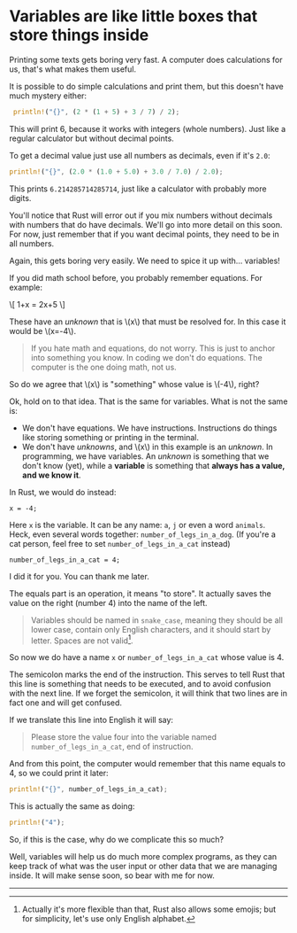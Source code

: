 # Variables are like little boxes that store things inside

Printing some texts gets boring very fast. A computer does calculations 
for us, that's what makes them useful. 

It is possible to do simple calculations and print them, but this 
doesn't have much mystery either:

```rust
 println!("{}", (2 * (1 + 5) + 3 / 7) / 2);
```

This will print 6, because it works with integers (whole numbers). 
Just like a regular calculator but without decimal points.

To get a decimal value just use all numbers as decimals, even if it's `2.0`:

```rust
println!("{}", (2.0 * (1.0 + 5.0) + 3.0 / 7.0) / 2.0);
```

This prints `6.214285714285714`, just like a calculator with probably more digits.

You'll notice that Rust will error out if you mix numbers without decimals with 
numbers that do have decimals. We'll go into more detail on this soon. 
For now, just remember that if you want decimal points, they need to be in all numbers.

Again, this gets boring very easily. We need to spice it up with… variables!

If you did math school before, you probably remember equations. For example:

\\[ 1+x = 2x+5 \\]    

These have an *unknown* that is \\(x\\) that must be resolved for. In this case it would be \\(x=-4\\).

> If you hate math and equations, do not worry. 
> This is just to anchor into something you know. In coding we don't do equations. 
> The computer is the one doing math, not us.

So do we agree that \\(x\\) is "something" whose value is \\(-4\\), right?

Ok, hold on to that idea. That is the same for variables. What is not the same is:
* We don't have equations. We have instructions. Instructions do things like 
  storing something or printing in the terminal.
* We don't have *unknowns*, and \\(x\\) in this example is an *unknown*. 
  In programming, we have variables. An *unknown* is something that we don't know (yet), while 
  a **variable** is something that **always has a value, and we know it**.

In Rust, we would do instead:

```rust,no_run,noplayground
x = -4;
```

Here `x` is the variable. It can be any name: `a`, `j` or even a word `animals`. 
Heck, even several words together: `number_of_legs_in_a_dog`. 
(If you're a cat person, feel free to set `number_of_legs_in_a_cat` instead)

```rust,no_run,noplayground
number_of_legs_in_a_cat = 4;
```

I did it for you. You can thank me later.

The equals part is an operation, it means "to store". 
It actually saves the value on the right (number 4) into the name of the left.

> Variables should be named in `snake_case`, meaning they should be all 
> lower case, contain only English characters, and it should start by letter.
> Spaces are not valid[^1].

So now we do have a name `x` or `number_of_legs_in_a_cat` whose value is 4.

The semicolon marks the end of the instruction. This serves to tell Rust that 
this line is something that needs to be executed, and to avoid confusion with 
the next line. If we forget the semicolon, it will think that two lines are 
in fact one and will get confused.

If we translate this line into English it will say:
>  Please store the value four into the variable named 
> `number_of_legs_in_a_cat`, end of instruction.

<!-- TODO: Like a telegram where it said "stop" -->

And from this point, the computer would remember that this name equals to 4, 
so we could print it later:

```rust
println!("{}", number_of_legs_in_a_cat);
```

This is actually the same as doing:

```rust
println!("4");
```

So, if this is the case, why do we complicate this so much?

Well, variables will help us do much more complex programs, as they 
can keep track of what was the user input or other data that 
we are managing inside. 
It will make sense soon, so bear with me for now.

----

[^1]: Actually it's more flexible than that, Rust also allows some emojis; 
but for simplicity, let's use only English alphabet.
